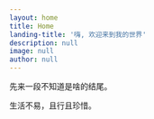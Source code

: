 ```yaml
---
layout: home
title: Home
landing-title: '嗨, 欢迎来到我的世界'
description: null
image: null
author: null
---
```



先来一段不知道是啥的结尾。

生活不易，且行且珍惜。
